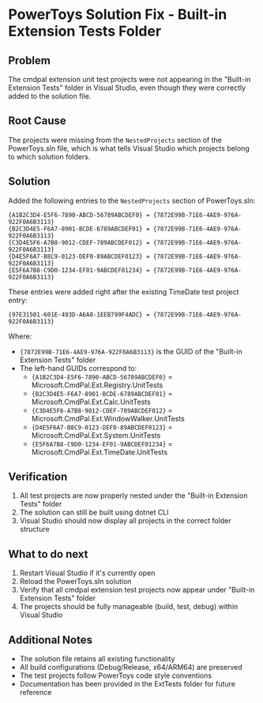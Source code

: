 # PowerToys Solution Fix - Built-in Extension Tests Folder

## Problem
The cmdpal extension unit test projects were not appearing in the "Built-in Extension Tests" folder in Visual Studio, even though they were correctly added to the solution file.

## Root Cause
The projects were missing from the `NestedProjects` section of the PowerToys.sln file, which is what tells Visual Studio which projects belong to which solution folders.

## Solution
Added the following entries to the `NestedProjects` section of PowerToys.sln:

```
{A1B2C3D4-E5F6-7890-ABCD-56789ABCDEF0} = {7872E99B-71E6-4AE9-976A-922F0A6B3113}
{B2C3D4E5-F6A7-8901-BCDE-6789ABCDEF01} = {7872E99B-71E6-4AE9-976A-922F0A6B3113}
{C3D4E5F6-A7B8-9012-CDEF-789ABCDEF012} = {7872E99B-71E6-4AE9-976A-922F0A6B3113}
{D4E5F6A7-B8C9-0123-DEF0-89ABCDEF0123} = {7872E99B-71E6-4AE9-976A-922F0A6B3113}
{E5F6A7B8-C9D0-1234-EF01-9ABCDEF01234} = {7872E99B-71E6-4AE9-976A-922F0A6B3113}
```

These entries were added right after the existing TimeDate test project entry:
```
{97E31501-601E-493D-A6A8-1EEB799F4ADC} = {7872E99B-71E6-4AE9-976A-922F0A6B3113}
```

Where:
- `{7872E99B-71E6-4AE9-976A-922F0A6B3113}` is the GUID of the "Built-in Extension Tests" folder
- The left-hand GUIDs correspond to:
  - `{A1B2C3D4-E5F6-7890-ABCD-56789ABCDEF0}` = Microsoft.CmdPal.Ext.Registry.UnitTests
  - `{B2C3D4E5-F6A7-8901-BCDE-6789ABCDEF01}` = Microsoft.CmdPal.Ext.Calc.UnitTests
  - `{C3D4E5F6-A7B8-9012-CDEF-789ABCDEF012}` = Microsoft.CmdPal.Ext.WindowWalker.UnitTests
  - `{D4E5F6A7-B8C9-0123-DEF0-89ABCDEF0123}` = Microsoft.CmdPal.Ext.System.UnitTests
  - `{E5F6A7B8-C9D0-1234-EF01-9ABCDEF01234}` = Microsoft.CmdPal.Ext.TimeDate.UnitTests

## Verification
1. All test projects are now properly nested under the "Built-in Extension Tests" folder
2. The solution can still be built using dotnet CLI
3. Visual Studio should now display all projects in the correct folder structure

## What to do next
1. Restart Visual Studio if it's currently open
2. Reload the PowerToys.sln solution
3. Verify that all cmdpal extension test projects now appear under "Built-in Extension Tests" folder
4. The projects should be fully manageable (build, test, debug) within Visual Studio

## Additional Notes
- The solution file retains all existing functionality
- All build configurations (Debug/Release, x64/ARM64) are preserved
- The test projects follow PowerToys code style conventions
- Documentation has been provided in the ExtTests folder for future reference
